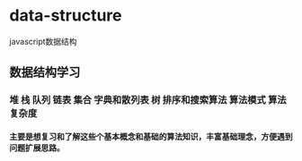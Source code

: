 # data-structure
javascript数据结构
## 数据结构学习
### 堆 栈   队列   链表   集合   字典和散列表     树       排序和搜索算法    算法模式      算法复杂度

#### 主要是想复习和了解这些个基本概念和基础的算法知识，丰富基础理念，方便遇到问题扩展思路。

